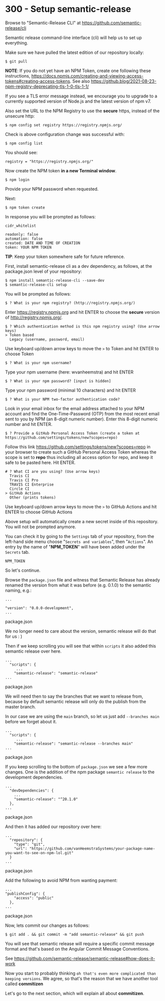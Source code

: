 # 300 - Setup semantic-release

Browse to "Semantic-Release CLI" at https://github.com/semantic-release/cli

Semantic release command-line interface (cli) will help us to set up everything. 

Make sure we have pulled the latest edition of our repository locally:

```
$ git pull
```

**NOTE**: If you do not yet have an NPM Token, create one following these instructions, https://docs.npmjs.com/creating-and-viewing-access-tokens#creating-access-tokens. See also https://github.blog/2021-08-23-npm-registry-deprecating-tls-1-0-tls-1-1/

If you see a TLS error message instead, we encourage you to upgrade to a currently supported version of Node.js and the latest version of npm v7.

Also set the URL to the NPM Registry to use the **secure** https, instead of the unsecure http:

```
$ npm config set registry https://registry.npmjs.org/
```

Check is above configuration change was successful with:

```
$ npm config list
```

You should see:

```
registry = "https://registry.npmjs.org/"
```

Now create the NPM token **in a new Terminal window**.

```
$ npm login
```

Provide your NPM password when requested.

Next:

```
$ npm token create
```

In response you will be prompted as follows:

```
cidr_whitelist

readonly: false
automation: false
created: DATE AND TIME OF CREATION
token: YOUR NPM TOKEN
```

**TIP**: Keep your token somewhere safe for future reference.

First, install semantic-release cli as a dev dependency, as follows, at the package.json level of your repository:

```
$ npm install semantic-release-cli --save-dev
$ semantic-release-cli setup
```

You will be prompted as follows:

```
$ ? What is your npm registry? (http://registry.npmjs.org/)
```

Enter https://registry.npmjs.org and hit ENTER to choose the **secure** version of http://registry.npmjs.org/.

```
$ ? Which authentication method is this npm registry using? (Use arrow keys)
> Token based
  Legacy (username, password, email)
```

Use keyboard up/down arrow keys to move the ```>``` to Token and hit ENTER to choose Token

```
$ ? What is your npm username?
```

Type your npm username (here: wvanheemstra) and hit ENTER

```
$ ? What is your npm password? [input is hidden]
```

Type your npm password (minimal 10 characters) and hit ENTER

```
$ ? What is your NPM two-factor authentication code? 
```

Look in your email inbox for the email address attached to your NPM account and find the One-Time-Password (OTP) from the most recent email sent to you by NPM (an 8-digit numeric number). Enter this 8-digit numeric number and hit ENTER.

```
$ ? Provide a GitHub Personal Access Token (create a token at https://github.com/settings/tokens/new?scopes=repo)
```

Follow this link https://github.com/settings/tokens/new?scopes=repo in your browser to create such a GitHub Personal Access Token whereas the scope is set to **repo** thus including all access option for repo, and keep it safe to be pasted here. Hit ENTER.

```
# ? What CI are you using? (Use arrow keys)
  Travis CI
  Travis CI Pro
  TRAVIS CI Enterprise
  Circle CI
> GitHub Actions
  Other (prints tokens)
```

Use keyboard up/down arrow keys to move the ```>``` to GitHub Actions and hit ENTER to choose GitHub Actions

Above setup will automatically create a new secret inside of this repository. You will not be prompted anymore. 

You can check it by going to the ```Settings``` tab of your repository, from the left-hand side menu choose "```Secrets and variables```", then "```Actions```". An entry by the name of "**NPM_TOKEN**" will have been added under the ```Secrets``` tab.

```
NPM_TOKEN
```

So let's continue.

Browse the ```package.json``` file and witness that Semantic Release has already renamed the version from what it was before (e.g. 0.1.0) to the semantic naming, e.g.:

```
...

"version": "0.0.0-development",
...
```
package.json

We no longer need to care about the version, semantic release will do that for us : )

Then if we keep scrolling you will see that within ```scripts``` it also added this semantic release over here. 

```
...
  "scripts": {
     ...
    "semantic-release": "semantic-release"
...
```
package.json

We will need then to say the branches that we want to release from, because by default semantic release will only do the publish from the master branch.

In our case we are using the ```main``` branch, so let us just add ```--branches main``` before we forget about it.

```
...
  "scripts": {
     ...
    "semantic-release": "semantic-release --branches main"
...
```
package.json

If you keep scrolling to the bottom of ```package.json``` we see a few more changes. One is the addition of the npm package ```semantic release``` to the development dependencies.

```
...
  "devDependencies": {
    ...
    "semantic-release": "^20.1.0"
  },
...
```
package.json

And then it has added our repository over here:

```
...
  "repository": {
    "type": "git",
    "url": "https://github.com/vanHeemstraSystems/your-package-name-you-want-to-see-on-npm-lol.git"
  }
...
```
package.json

Add the following to avoid NPM from wanting payment:

```
...
"publishConfig": {
    "access": "public"
  },
...  
````
package.json

Now, lets commit our changes as follows:

```
$ git add . && git commit -m "add semantic-release" && git push
```

You will see that semantic release will require a specific commit message format and that's based on the Angular Commit Message Conventions.

See https://github.com/semantic-release/semantic-release#how-does-it-work

Now you start to probably thinking ```oh that's even more complicated than keeping versions```. We agree, so that's the reason that we have another tool called **commitizen**

Let's go to the next section, which will explain all about **commitizen**.
